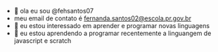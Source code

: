 - 👋 ola eu sou @fehsantos07
- meu email de contato é fernanda.santos02@escola.pr.gov.br
- 👀 eu estou interessado em aprender e programar novas linguagens 
- 🌱 eu estou aprendendo a programar recentemente a linguangem de javascript e scratch

<!---
fehsantos07/fehsantos07 is a ✨ special ✨ repository because its `README.md` (this file) appears on your GitHub profile.
You can click the Preview link to take a look at your changes.
--->
